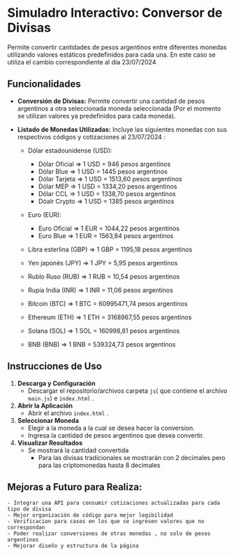 # Simuladro Interactivo: Conversor de Divisas

 Permite convertir cantidades de pesos argentinos entre diferentes monedas utilizando valores estáticos predefinidos para cada una. En este caso se utiliza el cambio correspondiente al día 23/07/2024

## Funcionalidades

- **Conversión de Divisas:** Permite convertir una cantidad de pesos argentinos a otra seleccionada moneda seleccionada (Por el momento se utilizan valores ya predefinidos para cada moneda).
- **Listado de Monedas Utilizadas:** Incluye las siguientes monedas con sus respectivos códigos y cotizaciones al 23/07/2024 :

    - Dólar estadounidense (USD):

        - Dólar Oficial => 1 USD = 946 pesos argentinos
        - Dólar Blue => 1 USD = 1445 pesos argentinos
        - Dólar Tarjeta => 1 USD = 1513,60 pesos argentinos
        - Dólar MEP => 1 USD = 1334,20 pesos argentinos
        - Dólar CCL => 1 USD = 1338,70 pesos argentinos
        - Dóalr Crypto => 1 USD = 1385 pesos argentinos

    - Euro (EUR):

        - Euro Oficial => 1 EUR = 1044,22 pesos argentinos
        - Euro Blue => 1 EUR = 1563,84 pesos argentinos

    - Libra esterlina (GBP) => 1 GBP = 1195,18 pesos argentinos
    - Yen japonés (JPY) => 1 JPY = 5,95 pesos argentinos
    - Rublo Ruso (RUB) => 1 RUB = 10,54 pesos argentinos
    - Rupia India (INR) => 1 INR = 11,06 pesos argentinos
    - Bitcoin (BTC) => 1 BTC = 60995471,74 pesos argentinos
    - Ethereum (ETH) => 1 ETH = 3168967,55 pesos argentinos
    - Solana (SOL) => 1 SOL = 160998,81 pesos argentinos
    - BNB (BNB) => 1 BNB = 539324,73 pesos argentinos
    


## Instrucciones de Uso

1. **Descarga y Configuración**
    - Descargar el repositorio/archivos carpeta `js`( que contiene el archivo `main.js`) e `index.html` .
2. **Abrir la Aplicación**
    - Abrir el archivo `index.html` .
3. **Seleccionar Moneda**
    - Elegir a la moneda a la cual se desea hacer la conversion.
    - Ingresa la cantidad de pesos argentinos que desea convertir.
4. **Visualizar Resultados**
    - Se mostrará la cantidad convertida
        - Para las divisas tradicionales se mostrarán con 2 decimales pero para las criptomonedas hasta 8 decimales


## Mejoras a Futuro para Realiza:

    - Integrar una API para consumir cotizaciones actualizadas para cada tipo de divisa
    - Mejor organización de código para mejor legibilidad
    - Verificacion para casos en los que se ingresen valores que no correspondan
    - Poder realizar conversiones de otras monedas , no solo de pesos argentinos
    - Mejorar diseño y estructura de la página